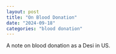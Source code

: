 ```yaml
---
layout: post
title: "On Blood Donation"
date: "2024-09-18"
categories: "blood donation"
---
```


A note on blood donation as a Desi in US.
